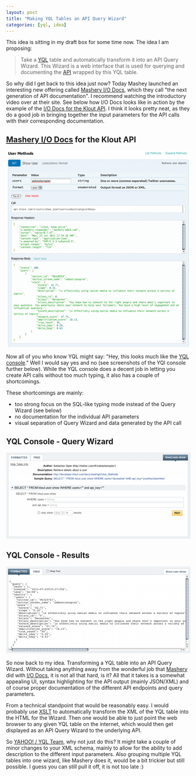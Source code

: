 ```yaml
---
layout: post
title: "Making YQL Tables an API Query Wizard"
categories: [yql, idea]
---
```


This idea is sitting in my draft box for some time now. The idea I am proposing:

> Take a [YQL][yql] table and automatically transform it into an API Query Wizard. This Wizard is a web interface that is used for querying and documenting the [API][] wrapped by this YQL table.

So why did I get back to this idea just now? Today Mashey launched an interesting new offering called [Mashery I/O Docs][mashery_io], which they call "the next generation of API documentation". I recommend watching the introductory video over at their site. See below how I/O Docs looks like in action by the example of the [I/O Docs for the Klout API][]. I think it looks pretty neat, as they do a good job in bringing together the input parameters for the API calls with their corresponding documentation.

## [Mashery I/O Docs][mashery_io] for the Klout API

![Klout](/images/wizard_mashery.png)

Now all of you who know YQL might say: "Hey, this looks much like the [YQL console][]." Well I would say yes and no (see screenshots of the YQl console further below). While the YQL console does a decent job in letting you create API calls without too much typing, it also has a couple of shortcomings. 

These shortcomings are mainly:

- too strong focus on the SQL-like typing mode instead of the Query Wizard (see below)
- no documentation for the individual API parameters
- visual separation of Query Wizard and data generated by the API call

## YQL Console - Query Wizard

![YQL](/images/wizard_yql1.png)

## YQL Console - Results

![YQL](/images/wizard_yql2.png)

So now back to my idea. Transforming a YQL table into an API Query Wizard. Without taking anything away from the wonderful job that [Mashery][] did with [I/O Docs][mashery_io], it is not all that hard, is it? All that it takes is a somewhat appealing UI, syntax highlighting for the API output (mainly JSON/XML) and of course proper documentation of the different API endpoints and query parameters. 

From a technical standpoint that would be reasonably easy. I would probably use [XSLT][] to automatically transform the XML of the YQL table into the HTML for the Wizard. Then one would be able to just point the web browser to any given YQL table on the internet, which would then get displayed as an API Query Wizard to the underlying API.

So [YAHOO! / YQL Team][yql], why not just do this? It might take a couple of minor changes to your XML schema, mainly to allow for the ability to add description to the different input parameters. Also grouping multiple YQL tables into one wizard, like Mashery does it, would be a bit trickier but still possible. I guess you can still pull it off, it is not too late :)


[yql]: http://developer.yahoo.com/yql
[API]: http://en.wikipedia.org/wiki/API
[mashery_io]: http://mashery.com/solution/iodocs/
[I/O Docs for the Klout API]: http://developer.klout.com/iodocs
[YQL console]: http://developer.yahoo.com/yql/console
[XSLT]: http://www.w3schools.com/xsl/
[Mashery]: http://mashery.com/
